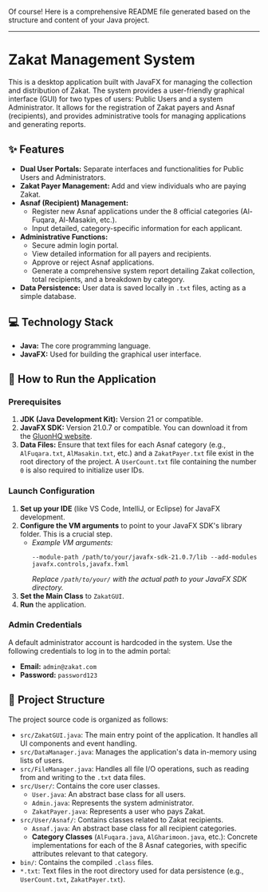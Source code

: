 Of course! Here is a comprehensive README file generated based on the structure and content of your Java project.

---

# Zakat Management System

This is a desktop application built with JavaFX for managing the collection and distribution of Zakat. The system provides a user-friendly graphical interface (GUI) for two types of users: Public Users and a system Administrator. It allows for the registration of Zakat payers and Asnaf (recipients), and provides administrative tools for managing applications and generating reports.

## ✨ Features

- **Dual User Portals:** Separate interfaces and functionalities for Public Users and Administrators.
- **Zakat Payer Management:** Add and view individuals who are paying Zakat.
- **Asnaf (Recipient) Management:**
    - Register new Asnaf applications under the 8 official categories (Al-Fuqara, Al-Masakin, etc.).
    - Input detailed, category-specific information for each applicant.
- **Administrative Functions:**
    - Secure admin login portal.
    - View detailed information for all payers and recipients.
    - Approve or reject Asnaf applications.
    - Generate a comprehensive system report detailing Zakat collection, total recipients, and a breakdown by category.
- **Data Persistence:** User data is saved locally in `.txt` files, acting as a simple database.

## 💻 Technology Stack

- **Java:** The core programming language.
- **JavaFX:** Used for building the graphical user interface.

## 🚀 How to Run the Application

### Prerequisites

1.  **JDK (Java Development Kit):** Version 21 or compatible.
2.  **JavaFX SDK:** Version 21.0.7 or compatible. You can download it from the [GluonHQ website](https://gluonhq.com/products/javafx/).
3.  **Data Files:** Ensure that text files for each Asnaf category (e.g., `AlFuqara.txt`, `AlMasakin.txt`, etc.) and a `ZakatPayer.txt` file exist in the root directory of the project. A `UserCount.txt` file containing the number `0` is also required to initialize user IDs.

### Launch Configuration

1.  **Set up your IDE** (like VS Code, IntelliJ, or Eclipse) for JavaFX development.
2.  **Configure the VM arguments** to point to your JavaFX SDK's library folder. This is a crucial step.
    - *Example VM arguments:*
      ```
      --module-path /path/to/your/javafx-sdk-21.0.7/lib --add-modules javafx.controls,javafx.fxml
      ```
      *Replace `/path/to/your/` with the actual path to your JavaFX SDK directory.*
3.  **Set the Main Class** to `ZakatGUI`.
4.  **Run** the application.

### Admin Credentials

A default administrator account is hardcoded in the system. Use the following credentials to log in to the admin portal:

-   **Email:** `admin@zakat.com`
-   **Password:** `password123`

## 📁 Project Structure

The project source code is organized as follows:

-   `src/ZakatGUI.java`: The main entry point of the application. It handles all UI components and event handling.
-   `src/DataManager.java`: Manages the application's data in-memory using lists of users.
-   `src/FileManager.java`: Handles all file I/O operations, such as reading from and writing to the `.txt` data files.
-   `src/User/`: Contains the core user classes.
    -   `User.java`: An abstract base class for all users.
    -   `Admin.java`: Represents the system administrator.
    -   `ZakatPayer.java`: Represents a user who pays Zakat.
-   `src/User/Asnaf/`: Contains classes related to Zakat recipients.
    -   `Asnaf.java`: An abstract base class for all recipient categories.
    -   **Category Classes** (`AlFuqara.java`, `AlGharimoon.java`, etc.): Concrete implementations for each of the 8 Asnaf categories, with specific attributes relevant to that category.
-   `bin/`: Contains the compiled `.class` files.
-   `*.txt`: Text files in the root directory used for data persistence (e.g., `UserCount.txt`, `ZakatPayer.txt`).
